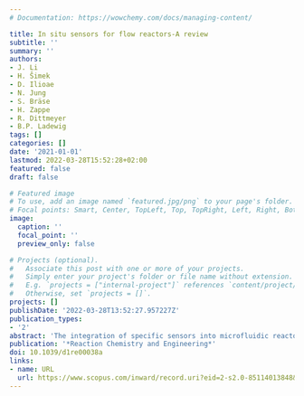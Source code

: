 ```yaml
---
# Documentation: https://wowchemy.com/docs/managing-content/

title: In situ sensors for flow reactors-A review
subtitle: ''
summary: ''
authors:
- J. Li
- H. Šimek
- D. Ilioae
- N. Jung
- S. Bräse
- H. Zappe
- R. Dittmeyer
- B.P. Ladewig
tags: []
categories: []
date: '2021-01-01'
lastmod: 2022-03-28T15:52:28+02:00
featured: false
draft: false

# Featured image
# To use, add an image named `featured.jpg/png` to your page's folder.
# Focal points: Smart, Center, TopLeft, Top, TopRight, Left, Right, BottomLeft, Bottom, BottomRight.
image:
  caption: ''
  focal_point: ''
  preview_only: false

# Projects (optional).
#   Associate this post with one or more of your projects.
#   Simply enter your project's folder or file name without extension.
#   E.g. `projects = ["internal-project"]` references `content/project/deep-learning/index.md`.
#   Otherwise, set `projects = []`.
projects: []
publishDate: '2022-03-28T13:52:27.957227Z'
publication_types:
- '2'
abstract: 'The integration of specific sensors into microfluidic reactors and devices is crucial for the optimization of controllable variables such as flow, temperature, energy input (light, microwaves etc.). In this review, we highlight the state of the art for the integration of in situ sensors.'
publication: '*Reaction Chemistry and Engineering*'
doi: 10.1039/d1re00038a
links:
- name: URL
  url: https://www.scopus.com/inward/record.uri?eid=2-s2.0-85114013848&doi=10.1039%2fd1re00038a&partnerID=40&md5=93516d679803e26393c26a8cab865371
---
```

